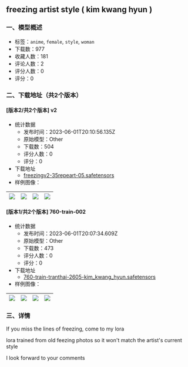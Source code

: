 ## freezing artist style ( kim kwang hyun )
### 一、模型概述

- 标签：`anime`, `female`, `style`, `woman`
- 下载数：977
- 收藏人数：181
- 评论人数：2
- 评分人数：0
- 评分：0

### 二、下载地址（共2个版本）

#### [版本2/共2个版本] v2

- 统计数据
  - 发布时间：2023-06-01T20:10:56.135Z
  - 原始模型：Other
  - 下载数：504
  - 评分人数：0
  - 评分：0
- 下载地址
  - [freezingv2-35repeart-05.safetensors](https://civitai.com/api/download/models/87234)
- 样例图像：

| <img src="https://image.civitai.com/xG1nkqKTMzGDvpLrqFT7WA/164bf9a0-701c-4be4-a657-a2bf5e80e3a0/width=450/997215.jpeg" /> | <img src="https://image.civitai.com/xG1nkqKTMzGDvpLrqFT7WA/98c41e61-dfe0-4a18-a1db-16f7b940ee4b/width=450/997218.jpeg" /> | <img src="https://image.civitai.com/xG1nkqKTMzGDvpLrqFT7WA/72577c97-e4eb-4115-b82f-2e0b22e6f438/width=450/997214.jpeg" /> | <img src="https://image.civitai.com/xG1nkqKTMzGDvpLrqFT7WA/20399add-a118-4b5c-92b2-a6d1e4a57f4a/width=450/997213.jpeg" /> |
| ---- | ---- | ---- | ---- |

#### [版本1/共2个版本] 760-train-002

- 统计数据
  - 发布时间：2023-06-01T20:07:34.609Z
  - 原始模型：Other
  - 下载数：473
  - 评分人数：0
  - 评分：0
- 下载地址
  - [760-train-tranthai-2605-kim_kwang_hyun.safetensors](https://civitai.com/api/download/models/82858)
- 样例图像：

| <img src="https://image.civitai.com/xG1nkqKTMzGDvpLrqFT7WA/86d4fbe0-2fb9-45f5-8810-1d64fe9bf363/width=450/933474.jpeg" /> | <img src="https://image.civitai.com/xG1nkqKTMzGDvpLrqFT7WA/e4442a8c-e727-4c67-aba6-eb4f50aac502/width=450/933476.jpeg" /> | <img src="https://image.civitai.com/xG1nkqKTMzGDvpLrqFT7WA/37292477-43b9-4015-90e3-b19c7c108133/width=450/933475.jpeg" /> | <img src="https://image.civitai.com/xG1nkqKTMzGDvpLrqFT7WA/8ba50134-4655-41f7-8f8d-cee119cf7431/width=450/933509.jpeg" /> |
| ---- | ---- | ---- | ---- |


### 三、详情
<p>If you miss the lines of freezing, come to my lora</p><p>lora trained from old feezing photos so it won't match the artist's current style</p><p>I look forward to your comments<br /></p>